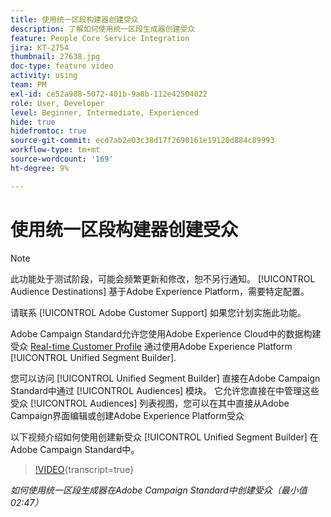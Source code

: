 ```yaml
---
title: 使用统一区段构建器创建受众
description: 了解如何使用统一区段生成器创建受众
feature: People Core Service Integration
jira: KT-2754
thumbnail: 27638.jpg
doc-type: feature video
activity: using
team: PM
exl-id: ce52a988-5072-401b-9a8b-112e42504022
role: User, Developer
level: Beginner, Intermediate, Experienced
hide: true
hidefromtoc: true
source-git-commit: ecd7ab2e03c38d17f2690161e19120d884c89993
workflow-type: tm+mt
source-wordcount: '169'
ht-degree: 9%

---
```


# 使用统一区段构建器创建受众

>[!NOTE]
>
>此功能处于测试阶段，可能会频繁更新和修改，恕不另行通知。 [!UICONTROL Audience Destinations] 基于Adobe Experience Platform，需要特定配置。
>
>请联系 [!UICONTROL Adobe Customer Support] 如果您计划实施此功能。

Adobe Campaign Standard允许您使用Adobe Experience Cloud中的数据构建受众 [Real-time Customer Profile](https://experienceleague.adobe.com/docs/platform-learn/tutorials/profiles/understanding-the-real-time-customer-profile.html?lang=en) 通过使用Adobe Experience Platform [!UICONTROL Unified Segment Builder].

您可以访问 [!UICONTROL Unified Segment Builder] 直接在Adobe Campaign Standard中通过 [!UICONTROL Audiences] 模块。 它允许您直接在中管理这些受众 [!UICONTROL Audiences] 列表视图，您可以在其中直接从Adobe Campaign界面编辑或创建Adobe Experience Platform受众

以下视频介绍如何使用创建新受众 [!UICONTROL Unified Segment Builder] 在Adobe Campaign Standard中。

>[!VIDEO](https://video.tv.adobe.com/v/27638?learn=on){transcript=true}

*如何使用统一区段生成器在Adobe Campaign Standard中创建受众（最小值02:47）*
